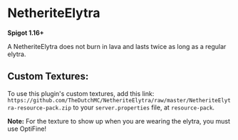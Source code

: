# NetheriteElytra
**Spigot 1.16+**

A NetheriteElytra does not burn in lava and lasts twice as long as a regular elytra.

## Custom Textures:
To use this plugin's custom textures, add this link: ``https://github.com/TheDutchMC/NetheriteElytra/raw/master/NetheriteElytra-resource-pack.zip`` to your ``server.properties`` file, at ``resource-pack``.

**Note:** For the texture to show up when you are wearing the elytra, you must use OptiFine!
